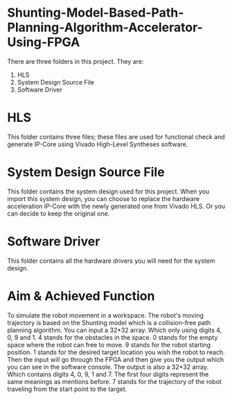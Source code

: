 # Shunting-Model-Based-Path-Planning-Algorithm-Accelerator-Using-FPGA
There are three folders in this project. They are:
 1. HLS
 2. System Design Source File
 3. Software Driver
# HLS
This folder contains three files; these files are used for functional check and generate IP-Core using Vivado High-Level Syntheses software.
# System Design Source File
This folder contains the system design used for this project. When you import this system design, you can choose to replace the hardware acceleration IP-Core with the newly generated one from Vivado HLS. Or you can decide to keep the original one.
# Software Driver
This folder contains all the hardware drivers you will need for the system design.
# Aim & Achieved Function
To simulate the robot movement in a workspace. The robot's moving trajectory is based on the Shunting model which is a collision-free path planning algorithm.
You can input a 32\*32 array. Which only using digits 4, 0, 9 and 1. 
  4 stands for the obstacles in the space.
  0 stands for the empty space where the robot can free to move.
  9 stands for the robot starting position.
  1 stands for the desired target location you wish the robot to reach.
Then the input will go through the FPGA and then give you the output which you can see in the software console.
The output is also a 32\*32 array. Which contains digits 4, 0, 9, 1 and 7.
  The first four digits represent the same meanings as mentions before.
  7 stands for the trajectory of the robot traveling from the start point to the target.
